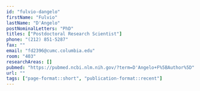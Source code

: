 ```yaml
---
id: "fulvio-dangelo"
firstName: "Fulvio"
lastName: "D'Angelo"
postNominalLetters: "PhD"
titles: ["Postdoctoral Research Scientist"]
phone: "(212) 851-5287"
fax: ""
email: "fd2396@cumc.columbia.edu"
room: "403"
researchAreas: []
pubmed: "https://pubmed.ncbi.nlm.nih.gov/?term=D'Angelo+F%5BAuthor%5D"
url: ""
tags: ["page-format::short", "publication-format::recent"]
---
```

